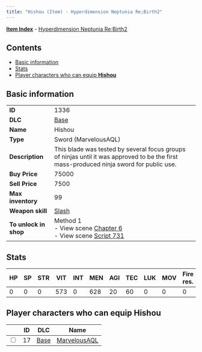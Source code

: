 ```yaml
---
title: "Hishou (Item) - Hyperdimension Neptunia Re;Birth2"
---
```


[**Item Index**](/neptunia/rb2/item/index.html) - [Hyperdimension Neptunia Re;Birth2](/neptunia/rb2)

## Contents

- [Basic information](#basic-information)
- [Stats](#stats)
- [Player characters who can equip **Hishou**](#player-characters-who-can-equip-hishou)

## Basic information

|   |   |
| -- | -- |
| **ID** | 1336 |
| **DLC** | [Base](/neptunia/rb2/dlc/0-base.html) |
| **Name** | Hishou |
| **Type** | Sword (MarvelousAQL) |
| **Description** | This blade was tested by several focus groups of ninjas until it was approved to be the first mass-produced ninja sword for public use. |
| **Buy Price** | 75000 |
| **Sell Price** | 7500 |
| **Max inventory** | 99 |
| **Weapon skill** | [Slash](/neptunia/rb2/skill/0-2002-slash.html) |
| **To unlock in shop** | Method 1<br />- View scene [Chapter 6](/neptunia/rb2/scene/0-401-chapter-6.html)<br />- View scene [Script 731](/neptunia/rb2/scene/0-731-script-731.html) |

## Stats

| HP | SP | STR | VIT | INT | MEN | AGI | TEC | LUK | MOV | Fire res. | Ice res. | Wind res. | Lightning res. |
| -- | -- | --- | --- | --- | --- | --- | --- | --- | --- | --------- | -------- | --------- | -------------- |
| 0 | 0 | 0 | 573 | 0 | 628 | 20 | 60 | 0 | 0 | 0 | 0 | 0 | 0 |

## Player characters who can equip **Hishou**

|    | ID | DLC | Name |
| -- | -- | --- | ---- |
| <input type="checkbox" id="rb2-player-0-17" class="trackbox" /> | 17 | [Base](/neptunia/rb2/dlc/0-base.html) | [MarvelousAQL](/neptunia/rb2/player/0-17-marvelousaql.html) |